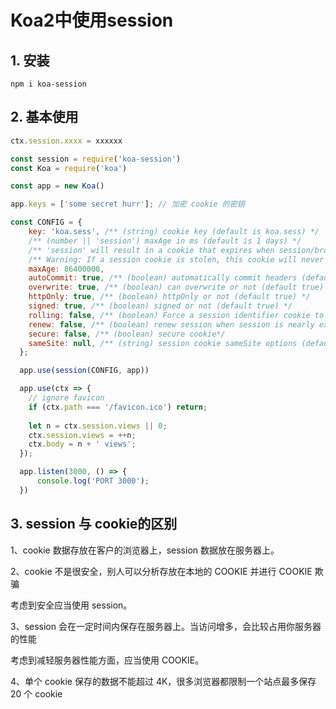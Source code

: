 # Koa2中使用session

## 1. 安装

`npm i koa-session`



## 2. 基本使用

```js
ctx.session.xxxx = xxxxxx
```



```js
const session = require('koa-session')
const Koa = require('koa')

const app = new Koa()

app.keys = ['some secret hurr']; // 加密 cookie 的密钥

const CONFIG = {
    key: 'koa.sess', /** (string) cookie key (default is koa.sess) */
    /** (number || 'session') maxAge in ms (default is 1 days) */
    /** 'session' will result in a cookie that expires when session/browser is closed */
    /** Warning: If a session cookie is stolen, this cookie will never expire */
    maxAge: 86400000,
    autoCommit: true, /** (boolean) automatically commit headers (default true) */
    overwrite: true, /** (boolean) can overwrite or not (default true) */
    httpOnly: true, /** (boolean) httpOnly or not (default true) */
    signed: true, /** (boolean) signed or not (default true) */
    rolling: false, /** (boolean) Force a session identifier cookie to be set on every response. The expiration is reset to the original maxAge, resetting the expiration countdown. (default is false) */
    renew: false, /** (boolean) renew session when session is nearly expired, so we can always keep user logged in. (default is false)*/
    secure: false, /** (boolean) secure cookie*/
    sameSite: null, /** (string) session cookie sameSite options (default null, don't set it) */
  };

  app.use(session(CONFIG, app))

  app.use(ctx => {
    // ignore favicon
    if (ctx.path === '/favicon.ico') return;
  
    let n = ctx.session.views || 0;
    ctx.session.views = ++n;
    ctx.body = n + ' views';
  });

  app.listen(3000, () => {
      console.log('PORT 3000');
  })
```



## 3. session 与 cookie的区别

1、cookie 数据存放在客户的浏览器上，session 数据放在服务器上。 

2、cookie 不是很安全，别人可以分析存放在本地的 COOKIE 并进行 COOKIE 欺骗 

考虑到安全应当使用 session。 

3、session 会在一定时间内保存在服务器上。当访问增多，会比较占用你服务器的性能 

考虑到减轻服务器性能方面，应当使用 COOKIE。 

4、单个 cookie 保存的数据不能超过 4K，很多浏览器都限制一个站点最多保存 20 个 cookie

